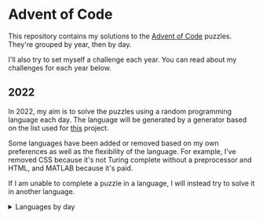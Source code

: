# Advent of Code

This repository contains my solutions to the
[Advent of Code](https://adventofcode.com/) puzzles. They're grouped by year,
then by day.

I'll also try to set myself a challenge each year. You can read about my
challenges for each year below.

## 2022

In 2022, my aim is to solve the puzzles using a random programming language
each day. The language will be generated by a generator based on the list used
for [this](https://perchance.org/programming-languge) project.

Some languages have been added or removed based on my own preferences as well
as the flexibility of the language. For example, I've removed CSS because it's
not Turing complete without a preprocessor and HTML, and MATLAB because it's
paid.

If I am unable to complete a puzzle in a language, I will instead try to solve
it in another language.

<details>
<summary>Languages by day</summary>

| Day | Randomised Language          | Notes                                                                                                                                          |
|-----|------------------------------|------------------------------------------------------------------------------------------------------------------------------------------------|
| 1   | [Awk](./2022/day_1)          |                                                                                                                                                |
| 2   | [Scratch](./2022/day_2)      |                                                                                                                                                |
| 3   | [Ladder Logic](./2022/day_3) | Ladder Logic doesn't have great support for text manipulation.<br>Completed day 3 in Python                                                    |
| 4   | [JavaScript](./2022/day_4)   |                                                                                                                                                |
| 5   | [AutoIt](./2022/day_5)       | I missed quite a few days due to other engagements, so I completed the next few in Python to get them done on the same day                     |
| 6   | [ABAP](./2022/day_6)         | Completed in Python                                                                                                                            |
| 7   | [Lua](./2022/day_7)          | Completed in Python. I really enjoyed this challenge, though!                                                                                  |
| 8   | [Ada](./2022/day_8)          | Completed in Python. This one caused me more trouble than I care to admit!                                                                     |
| 9   | [CoffeeScript](./2022/day_9) | Completed in Python. I actually found part 2 of this one quite difficult! Got there in the end though, with the help of a handy debug renderer |

</details>
